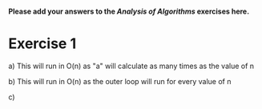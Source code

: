 #### Please add your answers to the **_Analysis of Algorithms_** exercises here.

# Exercise 1

a) This will run in O(n) as "a" will calculate as many times as the value of n

b) This will run in O(n) as the outer loop will run for every value of n

c)

